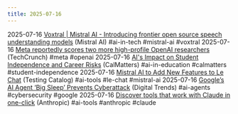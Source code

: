```yaml
---
title: 2025-07-16
---
```


2025-07-16 [Voxtral | Mistral AI - Introducing frontier open source speech understanding models](https://mistral.ai/news/voxtral) (Mistral AI) #ai-in-tech #mistral-ai #voxtral
2025-07-16 [Meta reportedly scores two more high-profile OpenAI researchers](https://techcrunch.com/2025/07/16/meta-reportedly-scores-two-more-high-profile-openai-researchers/) (TechCrunch) #meta #openai
2025-07-16 [AI's Impact on Student Independence and Career Risks](https://calmatters.org/education/higher-education/2025/07/chatbots/) (CalMatters) #ai-in-education #calmatters #student-independence
2025-07-16 [Mistral AI to Add New Features to Le Chat](https://www.testingcatalog.com/mistral-ai-to-add-dictatiom-memory-projects-and-research-tools-on-le-chat/) (Testing Catalog) #ai-tools #le-chat #mistral-ai
2025-07-16 [Google’s AI Agent ‘Big Sleep’ Prevents Cyberattack](https://www.digitaltrends.com/computing/googles-ai-agent-big-sleep-just-stopped-a-cyberattack-before-it-started/) (Digital Trends) #ai-agents #cybersecurity #google
2025-07-16 [Discover tools that work with Claude in one-click](https://www.anthropic.com/news/connectors-directory) (Anthropic) #ai-tools #anthropic #claude
